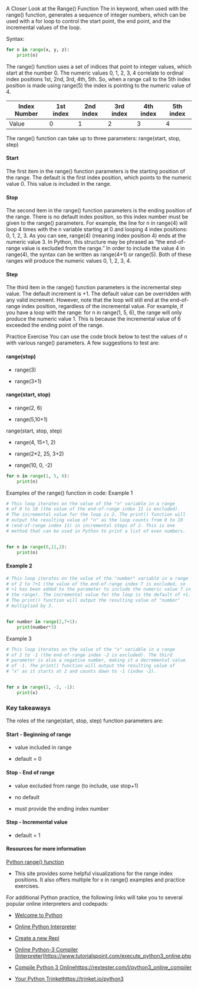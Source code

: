 A Closer Look at the Range() Function
The in keyword, when used with the range() function, generates a sequence of integer numbers, which can be used with a for loop to control the start point, the end point, and the incremental values of the loop.  

Syntax:

``` PYTHON
for n in range(x, y, z):
    print(n)
``` 
The range() function uses a set of indices that point to integer values, which start at the number 0. The numeric values 0, 1, 2, 3, 4 correlate to ordinal index positions 1st, 2nd, 3rd, 4th, 5th. So, when a range call to the 5th index position is made using range(5) the index is pointing to the numeric value of 4.

|Index Number   | 1st index  | 2nd index  | 3rd index  | 4th index  | 5th index  | 
|---------------|------------|------------|------------|------------|------------|
|  Value        |   0        |      1     |      2     |      3     |     4      |      



The range() function can take up to three parameters:  range(start, stop, step) 

#### Start 
The first item in the range() function parameters is the starting position of the range. The default is the first index position, which points to the numeric value 0. This value is included in the range. 

#### Stop
The second item in the range() function parameters is the ending position of the range. There is no default index position, so this index number must be given to the range() parameters. For example, the line for n in range(4) will loop 4 times with the n variable starting at 0 and looping 4 index positions: 0, 1, 2, 3. As you can see, range(4) (meaning index position 4) ends at the numeric value 3. In Python, this structure may be phrased as “the end-of-range value is excluded from the range.” In order to include the value 4 in  range(4), the syntax can be written as range(4+1) or range(5). Both of these ranges will produce the numeric values 0, 1, 2, 3, 4. 

#### Step
The third item in the range() function parameters is the incremental step value. The default increment is +1. The default value can be overridden with any valid increment. However, note that the loop will still end at the end-of-range index position, regardless of the incremental value. For example, if you have a loop with the range: for n in range(1, 5, 6), the range will only produce the numeric value 1. This is because the incremental value of 6 exceeded the ending point of the range.


Practice Exercise
You can use the code block below to test the values of n with various range() parameters. A few suggestions to test are:

#### range(stop)

- range(3) 

- range(3+1) 

#### range(start, stop)

- range(2, 6)     

- range(5,10+1) 

range(start, stop, step)

- range(4, 15+1, 2)         

- range(2*2, 25, 3+2) 

- range(10, 0, -2)  

``` PYTHON  
for n in range(1, 5, 6):  
    print(n)
``` 
  

Examples of the range() function in code:
Example 1

``` PYTHON
# This loop iterates on the value of the "n" variable in a range
# of 0 to 10 (the value of the end-of-range index 11 is excluded).
# The incremental value for the loop is 2. The print() function will 
# output the resulting value of "n" as the loop counts from 0 to 10 
# (end-of-range index 11) in incremental steps of 2. This is one 
# method that can be used in Python to print a list of even numbers.


for n in range(0,11,2):
    print(n)

```


 #### Example 2  

``` PYTHON
# This loop iterates on the value of the "number" variable in a range
# of 2 to 7+1 (the value of the end-of-range index 7 is excluded, so 
# +1 has been added to the parameter to include the numeric value 7 in 
# the range). The incremental value for the loop is the default of +1.
# The print() function will output the resulting value of "number" 
# multiplied by 3.


for number in range(2,7+1):
    print(number*3)

```

 Example 3  

``` PYTHON
# This loop iterates on the value of the "x" variable in a range
# of 2 to -1 (the end-of-range index -2 is excluded). The third 
# parameter is also a negative number, making it a decremental value
# of -1. The print() function will output the resulting value of
# "x" as it starts at 2 and counts down to -1 (index -2).


for x in range(2, -2, -1):
    print(x)


```
  

### Key takeaways
The roles of the range(start, stop, step) function parameters are:

#### Start - Beginning of range

- value included in range

- default = 0

#### Stop - End of range

- value excluded from range (to include, use stop+1)

- no default

- must provide the ending index number 

#### Step - Incremental value 

- default = 1

#### Resources for more information
[Python range() function](https://www.geeksforgeeks.org/python-range-function/)
 - This site provides some helpful visualizations for the range index positions. It also offers multiple for x in range() examples and practice exercises. 

For additional Python practice, the following links will take you to several popular online interpreters and codepads:

- [Welcome to Python](https://www.python.org/shell/)
 

- [Online Python Interpreter](https://www.onlinegdb.com/online_python_interpreter)
 

- [Create a new Repl](https://repl.it/languages/python3)
 

- [Online Python-3 Compiler (Interpreter)](https://www.tutorialspoint.com/execute_python3_online.php)https://www.tutorialspoint.com/execute_python3_online.php

- [Compile Python 3 Online](https://rextester.com/l/python3_online_compiler)https://rextester.com/l/python3_online_compiler

- [Your Python Trinket](https://trinket.io/python3)https://trinket.io/python3
